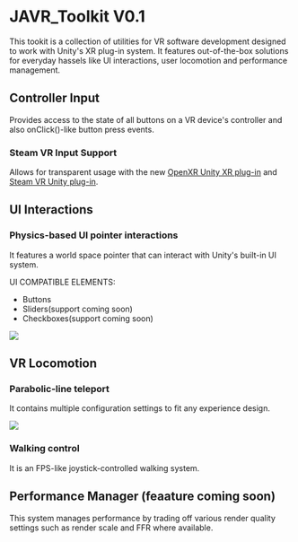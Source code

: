 # JAVR_Toolkit V0.1
This tookit is a collection of utilities for VR software development designed to work with Unity's XR plug-in system. It features out-of-the-box solutions for everyday hassels like UI interactions, user locomotion and performance management. 

## Controller Input

Provides access to the state of all buttons on a VR device's controller and also onClick()-like button press events.

### Steam VR Input Support

Allows for transparent usage with the new [OpenXR Unity XR plug-in](https://github.com/ValveSoftware/unity-xr-plugin) and [Steam VR Unity plug-in](https://github.com/ValveSoftware/steamvr_unity_plugin/releases/tag/2.6.0b4).

## UI Interactions
### Physics-based UI pointer interactions
It features a world space pointer that can interact with Unity's built-in UI system.

UI COMPATIBLE ELEMENTS:
* Buttons
* Sliders(support coming soon)
* Checkboxes(support coming soon)

![](https://jacdeveloper.com/images/JAVR_2_opt.gif)

## VR Locomotion

### Parabolic-line teleport
It contains multiple configuration settings to fit any experience design.

![](https://jacdeveloper.com/images/JAVR_3.gif)

### Walking control
It is an FPS-like joystick-controlled walking system.

## Performance Manager (feaature coming soon)
This system manages performance by trading off various render quality settings such as render scale and FFR where available.
